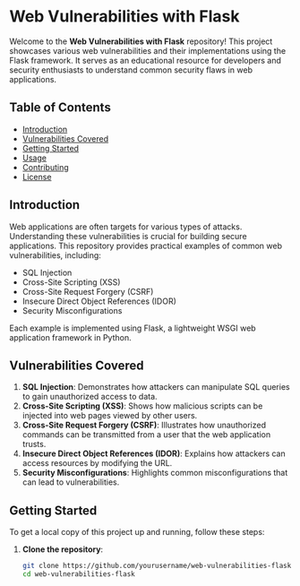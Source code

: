 # Web Vulnerabilities with Flask

Welcome to the **Web Vulnerabilities with Flask** repository! This project showcases various web vulnerabilities and their implementations using the Flask framework. It serves as an educational resource for developers and security enthusiasts to understand common security flaws in web applications.

## Table of Contents

- [Introduction](#introduction)
- [Vulnerabilities Covered](#vulnerabilities-covered)
- [Getting Started](#getting-started)
- [Usage](#usage)
- [Contributing](#contributing)
- [License](#license)

## Introduction

Web applications are often targets for various types of attacks. Understanding these vulnerabilities is crucial for building secure applications. This repository provides practical examples of common web vulnerabilities, including:

- SQL Injection
- Cross-Site Scripting (XSS)
- Cross-Site Request Forgery (CSRF)
- Insecure Direct Object References (IDOR)
- Security Misconfigurations

Each example is implemented using Flask, a lightweight WSGI web application framework in Python.

## Vulnerabilities Covered

1. **SQL Injection**: Demonstrates how attackers can manipulate SQL queries to gain unauthorized access to data.
2. **Cross-Site Scripting (XSS)**: Shows how malicious scripts can be injected into web pages viewed by other users.
3. **Cross-Site Request Forgery (CSRF)**: Illustrates how unauthorized commands can be transmitted from a user that the web application trusts.
4. **Insecure Direct Object References (IDOR)**: Explains how attackers can access resources by modifying the URL.
5. **Security Misconfigurations**: Highlights common misconfigurations that can lead to vulnerabilities.

## Getting Started

To get a local copy of this project up and running, follow these steps:

1. **Clone the repository**:
   ```bash
   git clone https://github.com/yourusername/web-vulnerabilities-flask.git
   cd web-vulnerabilities-flask

